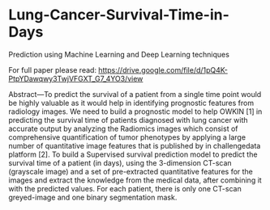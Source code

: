 # Lung-Cancer-Survival-Time-in-Days
Prediction using Machine Learning and Deep Learning techniques

For full paper please read:
https://drive.google.com/file/d/1pQ4K-PtpYDawqwy3TwjVFGXT_G7_4YO3/view


Abstract—To predict the survival of a patient from a single time
point would be highly valuable as it would help in identifying
prognostic features from radiology images. We need to build a
prognostic model to help OWKIN [1] in predicting the survival
time of patients diagnosed with lung cancer with accurate
output by analyzing the Radiomics images which consist of
comprehensive quantification of tumor phenotypes by applying
a large number of quantitative image features that is published
by in challengedata platform [2]. To build a Supervised survival
prediction model to predict the survival time of a patient (in
days), using the 3-dimension CT-scan (grayscale image) and a
set of pre-extracted quantitative features for the images and
extract the knowledge from the medical data, after combining
it with the predicted values. For each patient, there is only one
CT-scan greyed-image and one binary segmentation mask.
